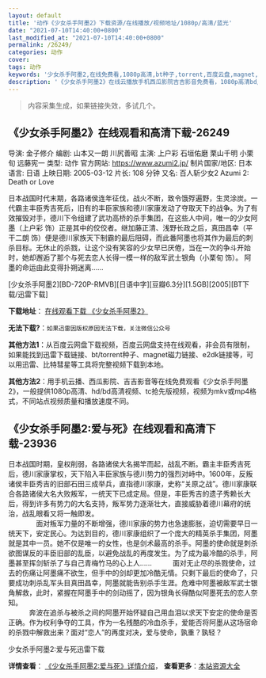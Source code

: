 ```yaml
---
layout: default
title: '动作《少女杀手阿墨2》下载资源/在线播放/视频地址/1080p/高清/蓝光'
date: "2021-07-10T14:40:00+0800"
last_modified_at: "2021-07-10T14:40:00+0800"
permalink: /26249/
categories: 动作
cover:
tags: 动作
keywords: '少女杀手阿墨2,在线免费看,1080p高清,bt种子,torrent,百度云盘,magnet,磁力链,迅雷下载资源'
description: '《少女杀手阿墨2》在线云播放手机西瓜影院吉吉影音免费看，1080p高清bd/hd未删减完整版和tc抢先枪版，mkv/mp4格式，附带bt/torrent种子、magnet/磁力链、百度云盘、网盘资源迅雷下载链接'
---
```


>内容采集生成，如果链接失效，多试几个。


## 《少女杀手阿墨2》在线观看和高清下载-26249

导演: 金子修介 编剧: 山本又一朗 川尻善昭 主演: 上户彩 石垣佑磨 栗山千明 小栗旬 远藤宪一 类型: 动作 官方网站: https://www.azumi2.jp/ 制片国家/地区: 日本 语言: 日语 上映日期: 2005-03-12 片长: 108 分钟 又名: 百人斩少女2 Azumi 2: Death or Love

日本战国时代末期，各路诸侯连年征伐，战火不断，致令饿殍遍野，生灵涂炭。一代霸主丰臣秀吉死后，旧有的丰臣家族和德川家康发动了夺取天下的战争。为了有效摧毁对手，德川下令组建了武功高桥的杀手集团，在这些人中间，唯一的少女阿墨（上户彩 饰）正是其中的佼佼者。继加藤正清、浅野长政之后，真田昌幸（平干二朗 饰）便是德川家族天下制霸的最后阻碍，而此番阿墨也将其作为最后的刺杀目标。无休止的杀戮，让这个没有笑容的少女早已厌倦，当在一次的争斗开始时，她却邂逅了那个与死去恋人长得一模一样的敌军武士银角（小栗旬 饰）。 阿墨的命运由此变得扑朔迷离……


[少女杀手阿墨2][BD-720P-RMVB][日语中字][豆瓣6.3分][1.5GB][2005][BT下载/迅雷下载]

**下载地址**： [在线观看下载 《少女杀手阿墨2》](https://www.btdx8.com/torrent/azumi2_death_or_love_2005.html) 


**无法下载?**：`如果迅雷因版权原因无法下载，关注微信公众号 `

**其他方法1**：从百度云网盘下载视频，百度云网盘支持在线观看，非会员有限制，如果能找到迅雷下载链接、bt/torrent种子、magnet磁力链接、e2dk链接等，可以用迅雷、比特彗星等工具将完整视频下载到本地。

**其他方法2**：用手机云播、西瓜影院、吉吉影音等在线免费观看《少女杀手阿墨2》，一般提供1080p高清、hd/bd高清视频、tc抢先版视频，视频为mkv或mp4格式，不同站点视频质量和播放速度不同。


## 《少女杀手阿墨2:爱与死》在线观看和高清下载-23936

日本战国时期，皇权削弱，各路诸侯大名揭竿而起，战乱不断。霸主丰臣秀吉死后，德川家康掌权，天下陷入丰臣家族与德川势力的强烈对峙中。1600年，反叛诸侯丰臣秀吉的旧部石田三成举兵，直指德川家康，史称“关原之战”。德川家康联合各路诸侯大名大败叛军，一统天下已成定局。但是，丰臣秀吉的遗子秀赖长大后，得到许多有势力的大名支持，叛军势力逐渐壮大，直接威胁着德川幕府的统治，战乱眼看又将一触即发。<br />　　　　面对叛军力量的不断增强，德川家康的势力也急速膨胀，迫切需要早日一统天下，安定民心。为达到目的，德川家康组织了一个庞大的精英杀手集团，阿墨就是其中一员。她不仅是唯一的女性，也是剑术最高的杀手。阿墨的使命就是刺杀欲图谋反的丰臣旧部的乱臣，以避免战乱的再度发生。为了成为最冷酷的杀手，阿墨甚至挥剑斩杀了与自己青梅竹马的心上人……　　　面对无止尽的杀戮使命，过去的伤痛让阿墨痛不欲生，但手中的剑却更加冷酷无情。只剩下最后的使命了，只要成功刺杀乱军头目真田昌幸，阿墨就能告别杀手生涯。危难中阿墨被敌军武士银角解救，此时，紧握在阿墨手中的剑动摇了，因为银角长得酷似阿墨死去的恋人奈知。<br />　　　奔波在追杀与被杀之间的阿墨开始怀疑自己用血泪以求天下安定的使命是否正确。作为权利争夺的工具，作为一名残酷的冷血杀手，爱能否将阿墨从这场宿命的杀戮中解救出来？面对&ldquo;恋人”的再度对决，爱与使命，孰重？孰轻？


少女杀手阿墨2:爱与死迅雷下载

**详情查看**： [《少女杀手阿墨2:爱与死》详情介绍](/movie/23936/)， **查看更多**：[本站资源大全](/movie/t/all/)

